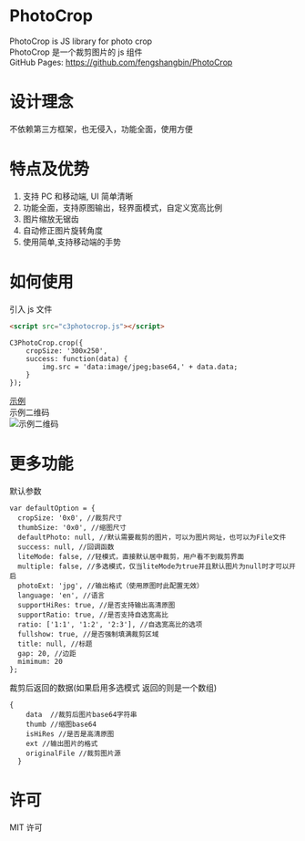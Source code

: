 # PhotoCrop

PhotoCrop is JS library for photo crop  
PhotoCrop 是一个裁剪图片的 js 组件  
GitHub Pages: https://github.com/fengshangbin/PhotoCrop

# 设计理念

不依赖第三方框架，也无侵入，功能全面，使用方便

# 特点及优势

1. 支持 PC 和移动端, UI 简单清晰
2. 功能全面，支持原图输出，轻界面模式，自定义宽高比例
3. 图片缩放无锯齿
4. 自动修正图片旋转角度
5. 使用简单,支持移动端的手势

# 如何使用

引入 js 文件

```html
<script src="c3photocrop.js"></script>
```

```
C3PhotoCrop.crop({
    cropSize: '300x250',
    success: function(data) {
        img.src = 'data:image/jpeg;base64,' + data.data;
    }
});
```

[示例](http://www.fengshangbin.com/html/c3photocrop/)  
示例二维码  
![示例二维码](http://www.fengshangbin.com/html/c3photocrop/qrcode.png)

# 更多功能

默认参数

```
var defaultOption = {
  cropSize: '0x0', //裁剪尺寸
  thumbSize: '0x0', //缩图尺寸
  defaultPhoto: null, //默认需要裁剪的图片，可以为图片网址，也可以为File文件
  success: null, //回调函数
  liteMode: false, //轻模式，直接默认居中裁剪，用户看不到裁剪界面
  multiple: false, //多选模式，仅当liteMode为true并且默认图片为null时才可以开启
  photoExt: 'jpg', //输出格式（使用原图时此配置无效）
  language: 'en', //语言
  supportHiRes: true, //是否支持输出高清原图
  supportRatio: true, //是否支持自选宽高比
  ratio: ['1:1', '1:2', '2:3'], //自选宽高比的选项
  fullshow: true, //是否强制填满裁剪区域
  title: null, //标题
  gap: 20, //边距
  mimimum: 20
};
```

裁剪后返回的数据(如果启用多选模式 返回的则是一个数组)

```
{
    data  //裁剪后图片base64字符串
    thumb //缩图base64
    isHiRes //是否是高清原图
    ext //输出图片的格式
    originalFile //裁剪图片源
  }
```

# 许可

MIT 许可
